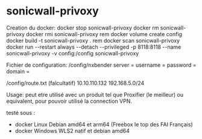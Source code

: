 # sonicwall-privoxy

Creation du docker:
docker stop sonicwall-privoxy
docker rm sonicwall-privoxy
docker rmi sonicwall-privoxy
rem docker volume create config
docker build -t sonicwall-privoxy .
rem docker scan sonicwall-privoxy
docker run --restart always --detach --privileged -p 8118:8118 --name sonicwall-privoxy -v config:/config sonicwall-privoxy

Fichier de configuration:
/config/nxbender
server = <Controleur VPN>
username = <login VPN>
password = <pass VPN>
domain = <domain VPN>


/config/route.txt (falcultatif)
10.10.110.132
192.168.5.0/24

Usage:
peut etre utilisé avec un produit tel que Proxifier (le meilleur) ou equivalent, pour pouvoir utilisé la connection VPN.

testé sous :
- docker Linux Debian amd64 et arm64 (Freebox le top des FAI Français)
- docker Windows WLS2 natif et debian amd64 
